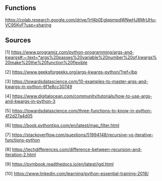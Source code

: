 ## Functions

https://colab.research.google.com/drive/1rf4b0EglqpmpdWNwHJ8MrUHu-VC95KyF?usp=sharing

## Sources

[1] https://www.programiz.com/python-programming/args-and-kwargs#:~:text=*args%20passes%20variable%20number%20of,kwargs%20make%20the%20function%20flexible

[2] https://www.geeksforgeeks.org/args-kwargs-python/?ref=lbp

[3] https://towardsdatascience.com/10-examples-to-master-args-and-kwargs-in-python-6f1e8cc30749

[4] https://www.digitalocean.com/community/tutorials/how-to-use-args-and-kwargs-in-python-3

[5] https://towardsdatascience.com/three-functions-to-know-in-python-4f2d27a4d05

[6] https://book.pythontips.com/en/latest/map_filter.html

[7] https://stackoverflow.com/questions/51994148/recursive-vs-iterative-functions-python

[8] https://techdifferences.com/difference-between-recursion-and-iteration-2.html

[9] https://pymbook.readthedocs.io/en/latest/igd.html

[10] https://www.linkedin.com/learning/python-essential-training-2018/